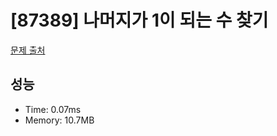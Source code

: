 # [87389] 나머지가 1이 되는 수 찾기

[문제 출처](https://school.programmers.co.kr/learn/courses/30/lessons/87389)

## 성능

- Time: 0.07ms
- Memory: 10.7MB